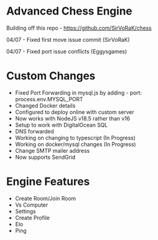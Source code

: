# Advanced Chess Engine

Building off this repo - https://github.com/SirVoRaK/chess

04/07 - Fixed first move issue commit (SirVoRaK)

04/07 - Fixed port issue conflicts (Eggysgames)


# Custom Changes

- Fixed Port Forwarding in mysql.js by adding - port: process.env.MYSQL_PORT
- Changed Docker details 
- Configured to deploy online with custom server
- Now works with NodeJS v18.5 rather than v16
- Setup to work with DigitalOcean SQL
- DNS forwarded
- Working on changing to typescript (In Progress)
- Working on docker/mysql changes (In Progress)
- Change SMTP mailer address
- Now supports SendGrid

# Engine Features

- Create Room/Join Room
- Vs Computer
- Settings
- Create Profile
- Elo
- Ping
